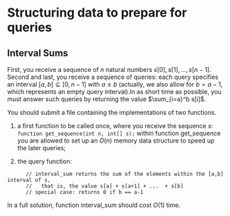 # Structuring data to prepare for queries
## Interval Sums

First, you receive a sequence of $n$ natural numbers $s[0], s[1], \ldots, s[n-1]$.
Second and last, you receive a sequence of queries:
each query specifies an interval $[a,b] \subseteq [0,n-1]$ with $a\leq b$
(actually, we also allow for $b=a-1$, which represents an empty query interval).In as short time as possible,
you must answer such queries by returning the value $\sum_{i=a}^b s[i]$.

You should submit a file containing the implementations of two functions.

1. a first function to be called once, where you receive the sequence $s$:
      ```function get_sequence(int n, int[] s);```
   within function get_sequence you are allowed to set up an $O(n)$ memory
   data structure to speed up the later queries;

2. the query function:
```   function interval_sum(int a, int b) -> int;
      // interval_sum returns the sum of the elements within the [a,b] interval of s,
      //   that is, the value s[a] + s[a+1] + ...  + s[b]
      // special case: returns 0 if b == a-1
```      

In a full solution, function interval_sum should cost $O(1)$ time.
